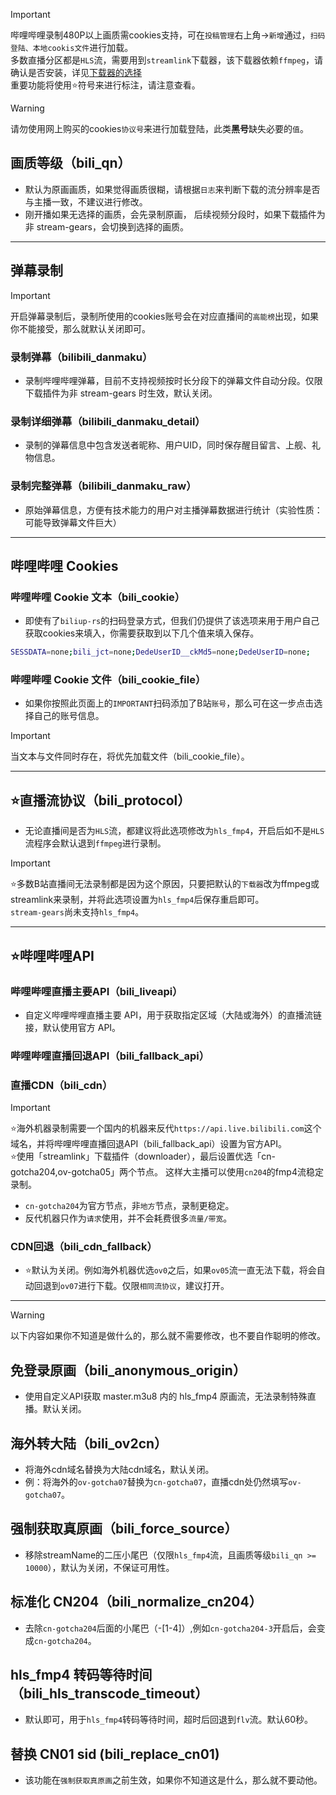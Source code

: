 > [!IMPORTANT]
> 哔哩哔哩录制480P以上画质需cookies支持，可在`投稿管理`右上角→`新增`通过，`扫码登陆、本地cookis文件`进行加载。   
> 多数直播分区都是`HLS`流，需要用到`streamlink`下载器，该下载器依赖`ffmpeg`，请确认是否安装，详见[下载器的选择](../Config/GlobalConfig.html#下载插件-downloader)    
> 重要功能将使用⭐符号来进行标注，请注意查看。        

> [!WARNING]
> 请勿使用网上购买的cookies`协议号`来进行加载登陆，此类**黑号**缺失必要的`值`。      


## 画质等级（bili_qn）   

* 默认为原画画质，如果觉得画质很糊，请根据`日志`来判断下载的流分辨率是否与主播一致，不建议进行修改。   
* 刚开播如果无选择的画质，会先录制原画， 后续视频分段时，如果下载插件为非 stream-gears，会切换到选择的画质。   

----

## 弹幕录制   

> [!IMPORTANT]
> 开启弹幕录制后，录制所使用的cookies账号会在对应直播间的`高能榜`出现，如果你不能接受，那么就默认关闭即可。   

### 录制弹幕（bilibili_danmaku）   

* 录制哔哩哔哩弹幕，目前不支持视频按时长分段下的弹幕文件自动分段。仅限下载插件为非 stream-gears 时生效，默认关闭。   

### 录制详细弹幕（bilibili_danmaku_detail）   
* 录制的弹幕信息中包含发送者昵称、用户UID，同时保存醒目留言、上舰、礼物信息。   

### 录制完整弹幕（bilibili_danmaku_raw）   
* 原始弹幕信息，方便有技术能力的用户对主播弹幕数据进行统计（实验性质：可能导致弹幕文件巨大）

----
## 哔哩哔哩 Cookies   


### 哔哩哔哩 Cookie 文本（bili_cookie）   
* 即使有了`biliup-rs`的扫码登录方式，但我们仍提供了该选项来用于用户自己获取cookies来填入，你需要获取到以下几个值来填入保存。   

```bash
SESSDATA=none;bili_jct=none;DedeUserID__ckMd5=none;DedeUserID=none;
```   

### 哔哩哔哩 Cookie 文件（bili_cookie_file）   

* 如果你按照此页面上的`IMPORTANT`扫码添加了B站`账号`，那么可在这一步点击选择自己的账号信息。      

> [!IMPORTANT]
> 当文本与文件同时存在，将优先加载文件（bili_cookie_file）。

----   

## ⭐直播流协议（bili_protocol）   

* 无论直播间是否为`HLS`流，都建议将此选项修改为`hls_fmp4`，开启后如不是`HLS`流程序会默认退到`ffmpeg`进行录制。   

> [!IMPORTANT]
> ⭐多数B站直播间无法录制都是因为这个原因，只要把默认的`下载器`改为ffmpeg或streamlink来录制，并将此选项设置为`hls_fmp4`后保存重启即可。   
> `stream-gears`尚未支持`hls_fmp4`。      

----   

## ⭐哔哩哔哩API   


### 哔哩哔哩直播主要API（bili_liveapi）   
* 自定义哔哩哔哩直播主要 API，用于获取指定区域（大陆或海外）的直播流链接，默认使用官方 API。   

### 哔哩哔哩直播回退API（bili_fallback_api）   

### 直播CDN（bili_cdn）

> [!IMPORTANT]
> ⭐海外机器录制需要一个国内的机器来反代`https://api.live.bilibili.com`这个域名，并将哔哩哔哩直播回退API（bili_fallback_api）设置为官方API。   
> ⭐使用「streamlink」下载插件（downloader），最后设置优选「cn-gotcha204,ov-gotcha05」两个节点。 这样大主播可以使用`cn204`的fmp4流稳定录制。   
> * `cn-gotcha204`为官方节点，非`地方`节点，录制更稳定。   
> * 反代机器只作为`请求`使用，并不会耗费很多`流量/带宽`。      

### CDN回退（bili_cdn_fallback）   
* ⭐默认为关闭。例如海外机器优选`ov0`之后，如果`ov05`流一直无法下载，将会自动回退到`ov07`进行下载。仅限`相同流协议`，建议打开。   

----   

> [!WARNING]
> 以下内容如果你不知道是做什么的，那么就不需要修改，也不要自作聪明的修改。   

## 免登录原画（bili_anonymous_origin）   

* 使用自定义API获取 master.m3u8 内的 hls_fmp4 原画流，无法录制特殊直播。默认关闭。   

## 海外转大陆（bili_ov2cn）   
* 将海外cdn域名替换为大陆cdn域名，默认关闭。   
* 例：将海外的`ov-gotcha07`替换为`cn-gotcha07`，直播cdn处仍然填写`ov-gotcha07`。   

## 强制获取真原画（bili_force_source）   
* 移除streamName的二压小尾巴（仅限`hls_fmp4`流，且画质等级`bili_qn >= 10000`），默认为关闭，不保证可用性。   

## 标准化 CN204（bili_normalize_cn204）   

* 去除`cn-gotcha204`后面的小尾巴（-[1-4]）,例如`cn-gotcha204-3`开启后，会变成`cn-gotcha204`。   

## hls_fmp4 转码等待时间（bili_hls_transcode_timeout）   
* 默认即可，用于`hls_fmp4`转码等待时间，超时后回退到`flv`流。默认60秒。   

## 替换 CN01 sid (bili_replace_cn01)   

* 该功能在`强制获取真原画`之前生效，如果你不知道这是什么，那么就不要动他。
